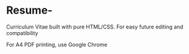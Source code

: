 # Resume-
Curriculum Vitae built with pure HTML/CSS. For easy future editing and compatibility 


For A4 PDF printing, use Google Chrome
